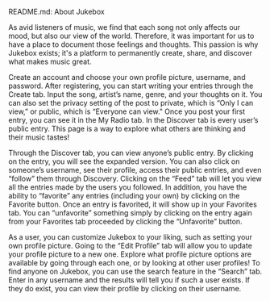 README.md:
About Jukebox

As avid listeners of music, we find that each song not only affects our mood, but also our view of the world. Therefore, it was important for us to have a place to document those feelings and thoughts. This passion is why Jukebox exists; it's a platform to permanently create, share, and discover what makes music great.

Create an account and choose your own profile picture, username, and password. After registering, you can start writing your entries through the Create tab. Input the song, artist’s name, genre, and your thoughts on it. You can also set the privacy setting of the post to private, which is “Only I can view,” or public, which is “Everyone can view." Once you post your first entry, you can see it in the My Radio tab. In the Discover tab is every user’s public entry. This page is a way to explore what others are thinking and their music tastes!

Through the Discover tab, you can view anyone’s public entry. By clicking on the entry, you will see the expanded version. You can also click on someone’s username, see their profile, access their public entries, and even “follow” them through Discovery. Clicking on the “Feed” tab will let you view all the entries made by the users you followed. In addition, you have the ability to “favorite” any entries (including your own) by clicking on the Favorite button. Once an entry is favorited, it will show up in your Favorites tab. You can “unfavorite” something simply by clicking on the entry again from your Favorites tab proceeded by clicking the “Unfavorite” button.

As a user, you can customize Jukebox to your liking, such as setting your own profile picture. Going to the “Edit Profile” tab will allow you to update your profile picture to a new one. Explore what profile picture options are available by going through each one, or by looking at other user profiles! To find anyone on Jukebox, you can use the search feature in the “Search” tab. Enter in any username and the results will tell you if such a user exists. If they do exist, you can view their profile by clicking on their username.

